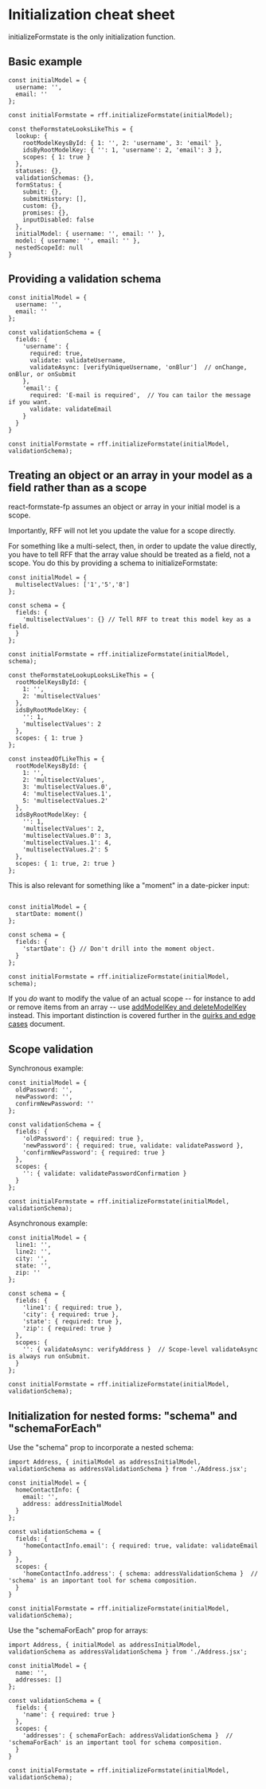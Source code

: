 # Initialization cheat sheet

initializeFormstate is the only initialization function.

## Basic example

```es6
const initialModel = {
  username: '',
  email: ''
};

const initialFormstate = rff.initializeFormstate(initialModel);

const theFormstateLooksLikeThis = {
  lookup: {
    rootModelKeysById: { 1: '', 2: 'username', 3: 'email' },
    idsByRootModelKey: { '': 1, 'username': 2, 'email': 3 },
    scopes: { 1: true }
  },
  statuses: {},
  validationSchemas: {},
  formStatus: {
    submit: {},
    submitHistory: [],
    custom: {},
    promises: {},
    inputDisabled: false
  },
  initialModel: { username: '', email: '' },
  model: { username: '', email: '' },
  nestedScopeId: null
}
```

## Providing a validation schema

```es6
const initialModel = {
  username: '',
  email: ''
};

const validationSchema = {
  fields: {
    'username': {
      required: true,
      validate: validateUsername,
      validateAsync: [verifyUniqueUsername, 'onBlur']  // onChange, onBlur, or onSubmit
    },
    'email': {
      required: 'E-mail is required',  // You can tailor the message if you want.
      validate: validateEmail
    }
  }
}

const initialFormstate = rff.initializeFormstate(initialModel, validationSchema);
```

## Treating an object or an array in your model as a field rather than as a scope

react-formstate-fp assumes an object or array in your initial model is a scope.

Importantly, RFF will not let you update the value for a scope directly.

For something like a multi-select, then, in order to update the value directly, you have to tell RFF that the array value should be treated as a field, not a scope. You do this by providing a schema to initializeFormstate:

```es6
const initialModel = {
  multiselectValues: ['1','5','8']
};

const schema = {
  fields: {
    'multiselectValues': {} // Tell RFF to treat this model key as a field.
  }
};

const initialFormstate = rff.initializeFormstate(initialModel, schema);

const theFormstateLookupLooksLikeThis = {
  rootModelKeysById: {
    1: '',
    2: 'multiselectValues'
  },
  idsByRootModelKey: {
    '': 1,
    'multiselectValues': 2
  },
  scopes: { 1: true }
};

const insteadOfLikeThis = {
  rootModelKeysById: {
    1: '',
    2: 'multiselectValues',
    3: 'multiselectValues.0',
    4: 'multiselectValues.1',
    5: 'multiselectValues.2'
  },
  idsByRootModelKey: {
    '': 1,
    'multiselectValues': 2,
    'multiselectValues.0': 3,
    'multiselectValues.1': 4,
    'multiselectValues.2': 5
  },
  scopes: { 1: true, 2: true }
};
```

This is also relevant for something like a "moment" in a date-picker input:

```es6

const initialModel = {
  startDate: moment()
};

const schema = {
  fields: {
    'startDate': {} // Don't drill into the moment object.
  }
};

const initialFormstate = rff.initializeFormstate(initialModel, schema);
```

If you *do* want to modify the value of an actual scope -- for instance to add or remove items from an array -- use [addModelKey and deleteModelKey](/doc/Arrays.md) instead. This important distinction is covered further in the [quirks and edge cases](/doc/Quirks.md) document.

## Scope validation

Synchronous example:

```es6
const initialModel = {
  oldPassword: '',
  newPassword: '',
  confirmNewPassword: ''
};

const validationSchema = {
  fields: {
    'oldPassword': { required: true },
    'newPassword': { required: true, validate: validatePassword },
    'confirmNewPassword': { required: true }
  },
  scopes: {
    '': { validate: validatePasswordConfirmation }
  }
};

const initialFormstate = rff.initializeFormstate(initialModel, validationSchema);
```

Asynchronous example:

```es6
const initialModel = {
  line1: '',
  line2: '',
  city: '',
  state: '',
  zip: ''
};

const schema = {
  fields: {
    'line1': { required: true },
    'city': { required: true },
    'state': { required: true },
    'zip': { required: true }
  },
  scopes: {
    '': { validateAsync: verifyAddress }  // Scope-level validateAsync is always run onSubmit.
  }
};

const initialFormstate = rff.initializeFormstate(initialModel, validationSchema);
```

## Initialization for nested forms: "schema" and "schemaForEach"

Use the "schema" prop to incorporate a nested schema:

```es6
import Address, { initialModel as addressInitialModel, validationSchema as addressValidationSchema } from './Address.jsx';

const initialModel = {
  homeContactInfo: {
    email: '',
    address: addressInitialModel
  }
};

const validationSchema = {
  fields: {
    'homeContactInfo.email': { required: true, validate: validateEmail }
  },
  scopes: {
    'homeContactInfo.address': { schema: addressValidationSchema }  // 'schema' is an important tool for schema composition.
  }
}

const initialFormstate = rff.initializeFormstate(initialModel, validationSchema);
```

Use the "schemaForEach" prop for arrays:

```es6
import Address, { initialModel as addressInitialModel, validationSchema as addressValidationSchema } from './Address.jsx';

const initialModel = {
  name: '',
  addresses: []
};

const validationSchema = {
  fields: {
    'name': { required: true }
  },
  scopes: {
    'addresses': { schemaForEach: addressValidationSchema }  // 'schemaForEach' is an important tool for schema composition.
  }
}

const initialFormstate = rff.initializeFormstate(initialModel, validationSchema);
```
